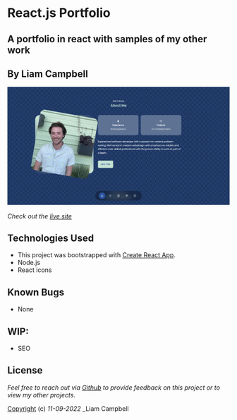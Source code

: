 # React.js Portfolio

## A portfolio in react with samples of my other work

## By Liam Campbell

![Site example](src/assets/appscreenshot.png)

_Check out the [live site](https://lcmpbll.github.io/react-portfolio/)_

## Technologies Used

* This project was bootstrapped with [Create React App](https://github.com/facebook/create-react-app).
* Node.js
* React icons

## Known Bugs
* None

## WIP:
* SEO


## License

_Feel free to reach out via [Github](github.com.lcmpbll) to provide feedback on this project or to view my other projects._

[Copyright](LICENSE) (c) _11-09-2022_ _Liam Campbell

